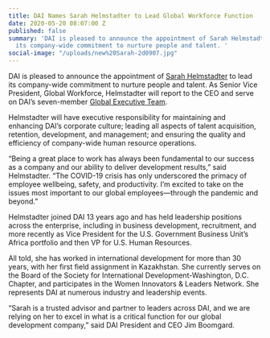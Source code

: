 ```yaml
---
title: DAI Names Sarah Helmstadter to Lead Global Workforce Function
date: 2020-05-20 08:07:00 Z
published: false
summary: 'DAI is pleased to announce the appointment of Sarah Helmstadter to lead
  its company-wide commitment to nurture people and talent. '
social-image: "/uploads/new%20Sarah-2d0907.jpg"
---
```


DAI is pleased to announce the appointment of [Sarah Helmstadter](https://www.dai.com/who-we-are/leadership/sarah-helmstadter) to lead its company-wide commitment to nurture people and talent. As Senior Vice President, Global Workforce, Helmstadter will report to the CEO and serve on DAI’s seven-member [Global Executive Team](https://www.dai.com/who-we-are/leaders).

Helmstadter will have executive responsibility for maintaining and enhancing DAI’s corporate culture; leading all aspects of talent acquisition, retention, development, and management; and ensuring the quality and efficiency of company-wide human resource operations. 

“Being a great place to work has always been fundamental to our success as a company and our ability to deliver development results,” said Helmstadter. “The COVID-19 crisis has only underscored the primacy of employee wellbeing, safety, and productivity. I’m excited to take on the issues most important to our global employees—through the pandemic and beyond.”

Helmstadter joined DAI 13 years ago and has held leadership positions across the enterprise, including in business development, recruitment, and more recently as Vice President for the U.S. Government Business Unit’s Africa portfolio and then VP for U.S. Human Resources.

All told, she has worked in international development for more than 30 years, with her first field assignment in Kazakhstan. She currently serves on the Board of the Society for International Development-Washington, D.C. Chapter, and participates in the Women Innovators & Leaders Network. She represents DAI at numerous industry and leadership events. 
 
“Sarah is a trusted advisor and partner to leaders across DAI, and we are relying on her to excel in what is a critical function for our global development company,” said DAI President and CEO Jim Boomgard. 
